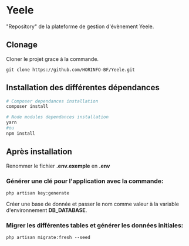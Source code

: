# Yeele

"Repository" de la plateforme de gestion d'évènement Yeele.

## Clonage

Cloner le projet grace à la commande.

```git
git clone https://github.com/HORINFO-BF/Yeele.git
```

## Installation des différentes dépendances

```bash
# Composer dependances installation
composer install

# Node modules dependances installation
yarn
#ou
npm install
```

## Après installation

<p>Renommer le fichier <strong>.env.exemple</strong> en <strong>.env</strong></p>

### Générer une clé pour l'application avec la commande:

```
php artisan key:generate
```
<p>Créer une base de donnée et passer le nom comme valeur à la variable d'environnement <strong>DB_DATABASE</strong>.</p>

### Migrer les différentes tables et générer les données initiales:

```
php artisan migrate:fresh --seed
```
